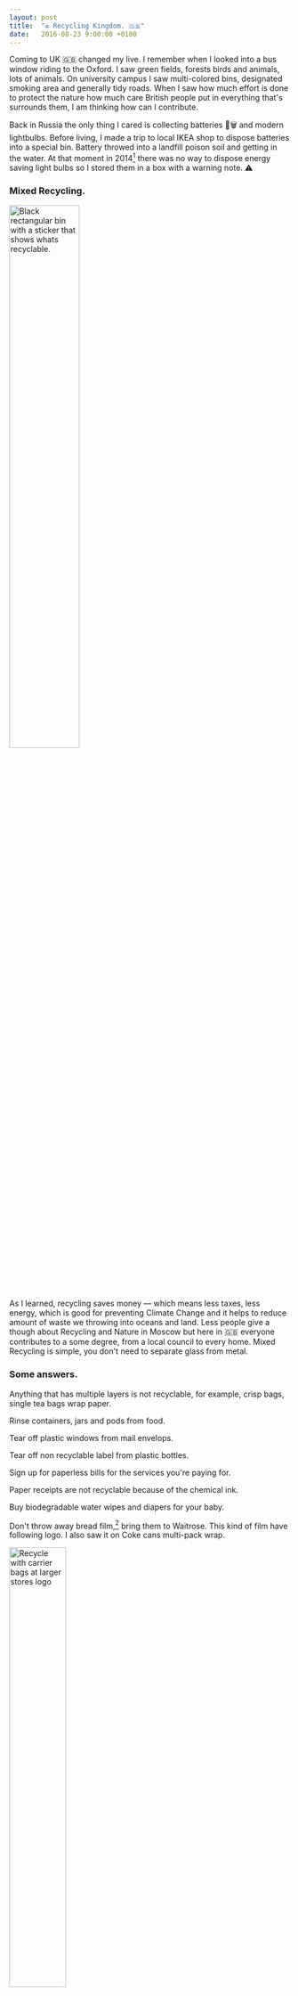```yaml
---
layout: post
title:  "♻️ Recycling Kingdom. 🇬🇧"
date:   2016-08-23 9:00:00 +0100
---
```


Coming to UK 🇬🇧 changed my live. I remember when I looked into a bus window riding to the Oxford. I saw green fields, forests birds and animals, lots of animals. On university campus I saw multi-colored bins, designated smoking area and generally tidy roads. When I saw how much effort is done to protect the nature how much care British people put in everything that's surrounds them, I am thinking how can I contribute. 

Back in Russia the only thing I cared is collecting batteries 🔋🗑 and modern lightbulbs. Before living, I made a trip to local IKEA shop to dispose batteries into a special bin. Battery throwed into a landfill poison soil and getting in the water. At that moment in 2014[^1] there was no way to dispose energy saving light bulbs so I stored them in a box with a warning note. ⚠️

### Mixed Recycling.

<img src="{{site.url}}/images/oxford-bin.jpg" alt="Black rectangular bin with a sticker that shows whats recyclable." width="50%"/>

As I learned, recycling saves money — which means less taxes, less energy, which is good for preventing Climate Change and it helps to reduce amount of waste we throwing into oceans and land. Less people give a though about Recycling and Nature in Moscow but here in 🇬🇧 everyone contributes to a some degree, from a local council to every home. Mixed Recycling is simple, you don't need to separate glass from metal.

### Some answers.

Anything that has multiple layers is not recyclable, for example, crisp bags, single tea bags wrap paper.

Rinse containers, jars and pods from food.

Tear off plastic windows from mail envelops. 

Tear off non recyclable label from plastic bottles. 

Sign up for paperless bills for the services you're paying for.

Paper receipts are not recyclable because of the chemical ink.

Buy biodegradable water wipes and diapers for your baby. 

Don't throw away bread film,[^4] bring them to Waitrose. This kind of film have following logo. I also saw it on Coke cans multi-pack wrap.

<img src="{{site.url}}/images/bread-film.jpg" alt="Recycle with carrier bags at larger stores logo" title="The logo from bread package." width="45%"/>

Finally, bring your own cup to coffee shop, it'll even cost you less in Starbucks. Mixed paper coffee cups are never recycleble but sometimes you can tear off paper wrap.

Every council has different recycling facilities, for example, only some kinds of plastic are recyclable. Use internet to get all the information you can from your local council. Unfortunately, almost no one gives a full information, each plastic box is marked with a number from 1 and up. Oxford council has [information](https://www.oxford.gov.uk/download/downloads/id/302/plastic_recycling_leaflet.pdf "Plastic Recycling Leaflet") about what numbers are recyclable. Even if plastic don't have a number you can try to stretch it or to squeeze it, if it keeps shape, it can be recycled. Look at this illustrations:

<img src="{{site.url}}/images/plastic-test.jpg" alt="2 pictures with a hand squeezing plastic packages, one of them stays the same and other spreads out. First is recyclable." title="How to test plastic" width="50%" />

**When in doubt ** always use general waste bin, the risk of contaminating perfectly recyclable materials is worst than not recycling one item.

### Food Waste.

Here in 🇬🇧 almost every kitchen has green Food Waste bucket with **biodegradable** line-in bags. Food waste is used to produce energy or safely composted. When you throw food into a plastic bag it creates greenhouse gas, poisons water and contributes to Climate Change. Don't use normal plastic bags for food waste.

### Plastic Bags.

There's a new law which prohibits giving away plastic bags in groceries shops. Now they cost 5p. This had huge positive effect [^2], people now reusing their bags. I am always carrying a bag with me in my coat and I have one in my backpack. We have  cotton bags for a weekly groceries shopping. 

Unfortunately this law didn't applied for a street food. They continue to give away plastic bags for each customer with a food in another plastic container. 

When you buy take-away, don't accept a bag, give it back, moreover bring your own reusable plastic container. 

Home delivery food, which is very popular here, will give you food in a plastic bag. Yesterday we ordered Chinese and I tried to give it back to courier but he didn't want it and walked away quickly. Next time I will try to be more persuasive. 

### Electronic waste.

The best place to bring your old iPhone, laptop or any other electronic device is [Apple.](https://www.apple.com/recycling/) they even have special robot to disassemble every iPhone component. If your iPhone still works you can get money for it.

I also found this black bins in the center of London.

<img src="{{site.url}}/images/ewaste.jpg" alt="Black metal box for throwing away small electric devices." width="50%" />

Donate your old electronics or sell it on eBay. Don't throw it away. 

### Air Pollution.

<img src="{{site.url}}/images/air-sign.jpg" alt="Crossed truck sign. Please respect our residents and switch off your engine when stationary. Hackney." width="50%"/>

Air in London is better than in Moscow, where government burns waste right in the center of the city in multiple places, there's no cyclists, roads are very busy, electric cars are non existent and all the trucks going right through the city center because there's no separate road for them. I see more green areas in London. 🌳

However, it is still bad even here and that's why government introduces new tax for old cars.[^3] When I see parked car with running engine I am telling the driver to turn it off, if this is a company car, I take a picture and write email. I always getting a response with a promise to advise their drivers. You can do the same.

### Conclusion.

You might think that's I am overly optimistic and idealistic about this. Often people use wrong bin, don't separate food at all. I believe we can be better with this and we can encourage our neighbors and coworkers to be more thoughtful. We can't do everything right but at least some percent of the waste is properly disposed and this is already slowing down Climate Change. That's why when I see that's some people don't care it doesn't stops me from doing my part.

[^1]: Now it [looks](http://rcycle.ru/pererabotka/tehnika/komponenty/utilizaciya-lyuminescentnyx-i-energosberegayushhix-lamp) like the situation is better and there's multiple locations for accepting 💡 in Russia.
[^2]: [England's plastic bag usage drops 85% since 5p charge introduced.](https://www.theguardian.com/environment/2016/jul/30/england-plastic-bag-usage-drops-85-per-cent-since-5p-charged-introduced)
[^3]: [Sadiq Khan unveils plans for extra charge on London's most polluting cars.](https://www.theguardian.com/environment/2016/jul/05/sadiq-khan-unveils-plans-for-extra-charge-on-londons-most-polluting-cars)
[^4]: Probably specific for UK.